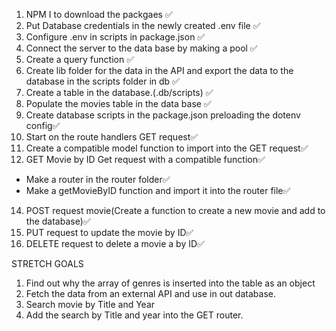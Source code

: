 1. NPM I to download the packgaes ✅
2. Put Database credentials in the newly created .env file ✅
3. Configure .env in scripts in package.json ✅
4. Connect the server to the data base by making a pool ✅
5. Create a query function ✅
7. Create lib folder for the data in the API and export the data to the database in the scripts folder in db ✅
8. Create a table in the database.(.db/scripts) ✅
9. Populate the movies table in the data base ✅
10. Create database scripts in the package.json preloading the dotenv config✅
11. Start on the route handlers GET request✅
12. Create a compatible model function to import into the GET request✅
13. GET Movie by ID Get request with a compatible function✅
  - Make a router in the router folder✅
  - Make a getMovieByID function and import it into the router file✅
14. POST request movie(Create a function to create a new movie and add to the database)✅
15. PUT request to update the movie by ID✅
16. DELETE request to delete a movie a by ID✅


STRETCH GOALS
1. Find out why the array of genres is inserted into the table as an object
2. Fetch the data from an external API and use in out database.
3. Search movie by Title and Year
4. Add the search by Title and year into the GET router.